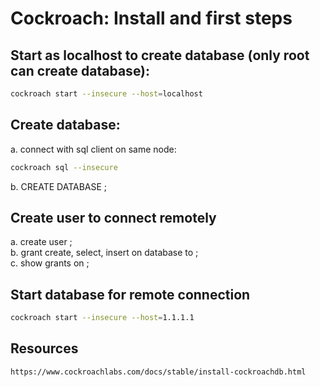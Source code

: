 # Cockroach: Install and first steps
## Start as localhost to create database (only root can create database):
```sh
cockroach start --insecure --host=localhost
```
## Create database:
a. connect with sql client on same node: 
```sh
cockroach sql --insecure
```
b. CREATE DATABASE <db>;
## Create user to connect remotely
a. create user <user>; <br/>
b. grant create, select, insert on database <db> to <user>; <br/>
c. show grants on <db>;
## Start database for remote connection
```sh
cockroach start --insecure --host=1.1.1.1
```
## Resources
```html
https://www.cockroachlabs.com/docs/stable/install-cockroachdb.html
```
